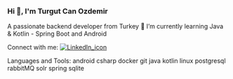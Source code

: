 ### Hi 👋, I'm Turgut Can Ozdemir

A passionate backend developer from Turkey
🌱 I’m currently learning Java & Kotlin - Spring Boot and Android

Connect with me: 
[![LinkedIn_icon](https://user-images.githubusercontent.com/88040794/219347254-96183525-9ec0-43d8-9ad1-120566271451.png "LinkedIn")](https://www.linkedin.com/in/tcozdemir/)

Languages and Tools:
android csharp docker git java kotlin linux postgresql rabbitMQ solr spring sqlite
